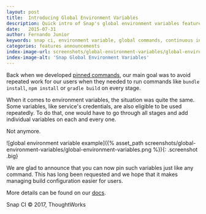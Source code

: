 ```yaml
---
layout: post
title:  Introducing Global Environment Variables
description: Quick intro of Snap's global environment variables feature.
date:   2015-07-31
author: Fernando Junior
keywords: snap ci, environment variable, global commands, continuous integration, continuous delivery, pipeline stages, build configuration
categories: features announcements
index-image-url: screenshots/global-environment-variables/global-environment-variables-index.png
index-image-alt: 'Snap Global Environment Variables'
---
```


Back when we developed [pinned commands](https://docs.snap-ci.com/pipeline/#pinning-common-setup-commands), our main goal was to avoid repeated work for our users when they needed to run commands like `bundle install`, `npm install` or `gradle build` on every stage.

When it comes to environment variables, the situation was quite the same. Some variables, like service's credentials, are also eligible to be used repeatedly. To do that, one would have to go through all stages and add individual variables on each and every one.

Not anymore.

![global environment variable example]({% asset_path screenshots/global-environment-variables/global-environment-variables.png %}){: .screenshot .big}

We are glad to announce that you can now pin such variables just like any command. This has long been requested and we hope that it makes managing build configuration easier for users.

More details can be found on our [docs](https://docs.snap-ci.com/pipeline/#environment-variables%23global-environment-variables).

 
Snap CI © 2017, ThoughtWorks
